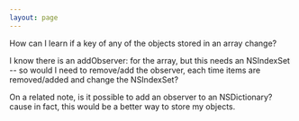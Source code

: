 ```yaml
---
layout: page
---
```


How can I learn if a key of any of the objects stored in an array change?

I know there is an addObserver: for the array, but this needs an NSIndexSet -- so would I need to remove/add the observer, each time items are removed/added and change the NSIndexSet?

On a related note, is it possible to add an observer to an NSDictionary? cause in fact, this would be a better way to store my objects.
